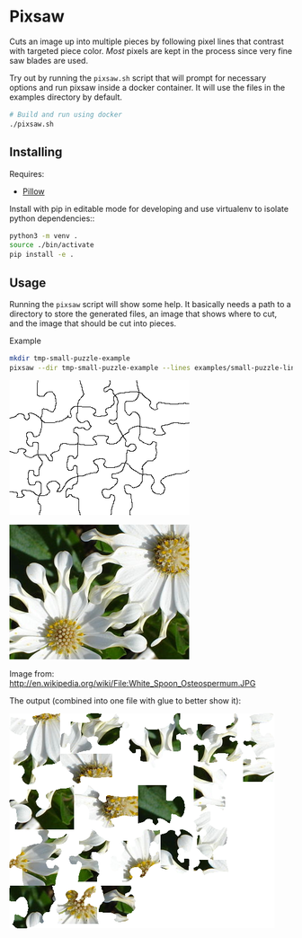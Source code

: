 # Pixsaw

Cuts an image up into multiple pieces by following pixel lines that contrast
with targeted piece color. _Most_ pixels are kept in the process since very fine
saw blades are used.

Try out by running the `pixsaw.sh` script that will prompt for necessary options
and run pixsaw inside a docker container. It will use the files in the examples
directory by default.

```bash
# Build and run using docker
./pixsaw.sh
```

## Installing

Requires:

* [Pillow](http://github.com/python-imaging/Pillow)

Install with pip in editable mode for developing and use virtualenv to isolate
python dependencies::

```bash
python3 -m venv .
source ./bin/activate
pip install -e .
```


## Usage

Running the `pixsaw` script will show some help.  It basically needs a
path to a directory to store the generated files, an image that shows where to
cut, and the image that should be cut into pieces.

Example

```bash
mkdir tmp-small-puzzle-example
pixsaw --dir tmp-small-puzzle-example --lines examples/small-puzzle-lines.png examples/320px-White_Spoon_Osteospermum.jpg
```

![The puzzle lines](https://github.com/jkenlooper/pixsaw/raw/main/examples/small-puzzle-lines.png)


![Image example](https://github.com/jkenlooper/pixsaw/raw/main/examples/320px-White_Spoon_Osteospermum.jpg)

Image from: http://en.wikipedia.org/wiki/File:White_Spoon_Osteospermum.JPG

The output (combined into one file with glue to better show it):

![Output of pixsaw](https://github.com/jkenlooper/pixsaw/raw/main/examples/pieces-combined-with-glue.png)
